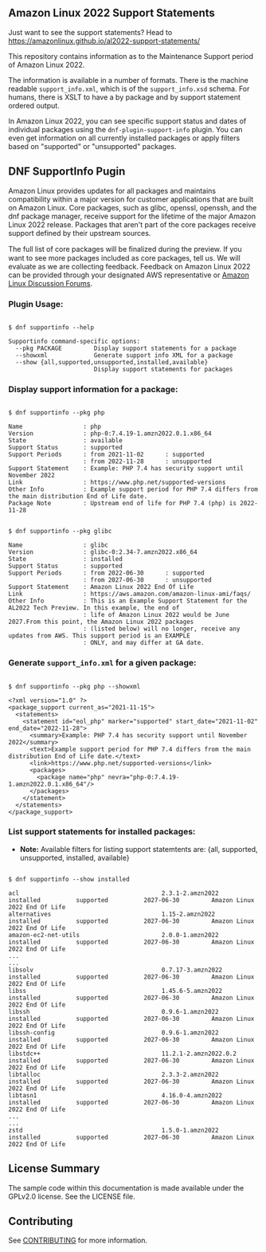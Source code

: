 ## Amazon Linux 2022 Support Statements

Just want to see the support statements? Head to https://amazonlinux.github.io/al2022-support-statements/

This repository contains information as to the Maintenance Support period of Amazon Linux 2022.

The information is available in a number of formats. There is the machine readable `support_info.xml`, which is of the `support_info.xsd` schema. For humans, there is XSLT to have a by package and by support statement ordered output.

In Amazon Linux 2022, you can see specific support status and dates of individual packages using the `dnf-plugin-support-info` plugin. You can even get information on all currently installed packages or apply filters based on "supported" or "unsupported" packages.


## DNF SupportInfo Pugin

Amazon Linux provides updates for all packages and maintains compatibility within a major version for customer applications that are built on Amazon Linux. Core packages, such as glibc, openssl, openssh, and the dnf package manager, receive support for the lifetime of the major Amazon Linux 2022 release. Packages that aren't part of the core packages receive support defined by their upstream sources.

The full list of core packages will be ﬁnalized during the preview. If you want to see more packages included as core packages, tell us. We will evaluate as we are collecting feedback. Feedback on Amazon Linux 2022 can be provided through your designated AWS representative or [Amazon Linux Discussion Forums](https://forums.aws.amazon.com/forum.jspa?forumID=228).


### Plugin Usage:



```

$ dnf supportinfo --help

Supportinfo command-specific options:
  --pkg PACKAGE         Display support statements for a package
  --showxml             Generate support info XML for a package
  --show {all,supported,unsupported,installed,available}
                        Display support statements for packages

```

### Display support information for a package:

```

$ dnf supportinfo --pkg php

Name                 : php
Version              : php-0:7.4.19-1.amzn2022.0.1.x86_64
State                : available
Support Status       : supported
Support Periods      : from 2021-11-02      : supported
                     : from 2022-11-28      : unsupported
Support Statement    : Example: PHP 7.4 has security support until November 2022
Link                 : https://www.php.net/supported-versions
Other Info           : Example support period for PHP 7.4 differs from the main distribution End of Life date.
Package Note         : Upstream end of life for PHP 7.4 (php) is 2022-11-28

```

```

$ dnf supportinfo --pkg glibc

Name                 : glibc
Version              : glibc-0:2.34-7.amzn2022.x86_64
State                : installed
Support Status       : supported
Support Periods      : from 2022-06-30      : supported
                     : from 2027-06-30      : unsupported
Support Statement    : Amazon Linux 2022 End Of Life
Link                 : https://aws.amazon.com/amazon-linux-ami/faqs/
Other Info           : This is an Example Support Statement for the AL2022 Tech Preview. In this example, the end of
                     : life of Amazon Linux 2022 would be June 2027.From this point, the Amazon Linux 2022 packages
                     : (listed below) will no longer, receive any updates from AWS. This support period is an EXAMPLE
                     : ONLY, and may differ at GA date.

```

### Generate `support_info.xml` for a given package:

```plain

$ dnf supportinfo --pkg php --showxml

<?xml version="1.0" ?>
<package_support current_as="2021-11-15">
  <statements>
    <statement id="eol_php" marker="supported" start_date="2021-11-02" end_date="2022-11-28">
      <summary>Example: PHP 7.4 has security support until November 2022</summary>
      <text>Example support period for PHP 7.4 differs from the main distribution End of Life date.</text>
      <link>https://www.php.net/supported-versions</link>
      <packages>
        <package name="php" nevra="php-0:7.4.19-1.amzn2022.0.1.x86_64"/>
      </packages>
    </statement>
  </statements>
</package_support>

```

### List support statements for installed packages:

- **Note:** Available filters for listing support statemtents are: {all, supported, unsupported, installed, available}

```plain

$ dnf supportinfo --show installed

acl                                        2.3.1-2.amzn2022                     installed          supported          2027-06-30         Amazon Linux 2022 End Of Life
alternatives                               1.15-2.amzn2022                      installed          supported          2027-06-30         Amazon Linux 2022 End Of Life
amazon-ec2-net-utils                       2.0.0-1.amzn2022                     installed          supported          2027-06-30         Amazon Linux 2022 End Of Life
...
...
libsolv                                    0.7.17-3.amzn2022                    installed          supported          2027-06-30         Amazon Linux 2022 End Of Life
libss                                      1.45.6-5.amzn2022                    installed          supported          2027-06-30         Amazon Linux 2022 End Of Life
libssh                                     0.9.6-1.amzn2022                     installed          supported          2027-06-30         Amazon Linux 2022 End Of Life
libssh-config                              0.9.6-1.amzn2022                     installed          supported          2027-06-30         Amazon Linux 2022 End Of Life
libstdc++                                  11.2.1-2.amzn2022.0.2                installed          supported          2027-06-30         Amazon Linux 2022 End Of Life
libtalloc                                  2.3.3-2.amzn2022                     installed          supported          2027-06-30         Amazon Linux 2022 End Of Life
libtasn1                                   4.16.0-4.amzn2022                    installed          supported          2027-06-30         Amazon Linux 2022 End Of Life
...
...
zstd                                       1.5.0-1.amzn2022                     installed          supported          2027-06-30         Amazon Linux 2022 End Of Life

```

## License Summary

The sample code within this documentation is made available under the GPLv2.0 license. See the LICENSE file.

## Contributing

See [CONTRIBUTING](CONTRIBUTING.md#security-issue-notifications) for more information.
